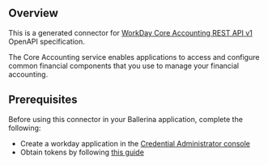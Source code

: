 ## Overview
This is a generated connector for [WorkDay Core Accounting REST API v1](https://community.workday.com/sites/default/files/file-hosting/restapi/index.html) OpenAPI specification.

The Core Accounting service enables applications to access and configure common financial components that you use to manage your financial accounting.

## Prerequisites

Before using this connector in your Ballerina application, complete the following:

* Create a workday application in the [Credential Administrator console](https://credentials.workday.com/docs/cred-admin)
* Obtain tokens by following [this guide](https://credentials.workday.com/docs/getting-started/)